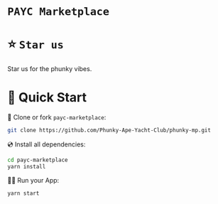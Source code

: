 # `PAYC Marketplace`

# ⭐️ `Star us`

Star us for the phunky vibes. 

# 🚀 Quick Start

📄 Clone or fork `payc-marketplace`:

```sh
git clone https://github.com/Phunky-Ape-Yacht-Club/phunky-mp.git
```

💿 Install all dependencies:

```sh
cd payc-marketplace
yarn install
```

🚴‍♂️ Run your App:

```sh
yarn start
```
